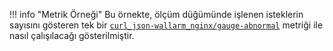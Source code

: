!!! info "Metrik Örneği"
    Bu örnekte, ölçüm düğümünde işlenen isteklerin sayısını gösteren tek bir [`curl_json-wallarm_nginx/gauge-abnormal`](../../admin-en/monitoring/available-metrics.md#number-of-requests) metriği ile nasıl çalışılacağı gösterilmiştir.